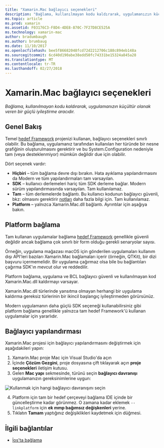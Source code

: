 ```yaml
---
title: "Xamarin.Mac bağlayıcı seçenekleri"
description: "Bağlama, kullanılmayan kodu kaldırarak, uygulamanızın küçültür olanak veren bir güçlü iyileştirme aracıdır."
ms.topic: article
ms.prod: xamarin
ms.assetid: F03176C3-F8D4-4DE8-870C-7F27D8CE525A
ms.technology: xamarin-mac
author: bradumbaugh
ms.author: brumbaug
ms.date: 11/10/2017
ms.openlocfilehash: bee5f86682048fcd72d2212706c188c894eb148a
ms.sourcegitcommit: 6cd40d190abe38edd50fc74331be15324a845a28
ms.translationtype: MT
ms.contentlocale: tr-TR
ms.lasthandoff: 02/27/2018
---
```

# <a name="xamarinmac-linker-options"></a>Xamarin.Mac bağlayıcı seçenekleri

_Bağlama, kullanılmayan kodu kaldırarak, uygulamanızın küçültür olanak veren bir güçlü iyileştirme aracıdır._

## <a name="overview"></a>Genel Bakış

Temel [hedef Framework](~/mac/platform/target-framework.md) projenizi kullanan, bağlayıcı seçenekleri sınırlı olabilir. Bu bağlama, uygulamanız tarafından kullanılan her türünde bir nesne grafiğinin oluşturulmasını gerektirir ve bu System.Configuration nedeniyle tam (veya desteklenmiyor) mümkün değildir due için olabilir.

Dört seçenek vardır:

- **Hiçbiri** – tüm bağlama devre dışı bırakın. Hata ayıklama yapılandırmasını da Modern ve tüm yapılandırmaları tam varsayılan.
- **SDK** – kullanıcı derlemeleri hariç tüm SDK derleme bağlar. Modern sürüm yapılandırmasında varsayılan. Tam kullanılamaz.
- **Tam** – tüm derlemelerde bağlantı. Bu kullanıcı kodunun bağlayıcı güvenli, bkz: olmasını gerektirir [notları](~/ios/deploy-test/linker.md) daha fazla bilgi için. Tam kullanılamaz.
- **Platform** – yalnızca Xamarin.Mac.dll bağlantı. Ayrıntılar için aşağıya bakın.

## <a name="platform-linking"></a>Platform bağlama

Tam kullanan uygulamalar bağlama [hedef Framework](~/mac/platform/target-framework.md) genellikle güvenli değildir ancak bağlama çok sınırlı bir form olduğu gerekli senaryolar sayısı.

Örneğin, uygulama mağazası macOS için gönderilen uygulamaları kullanım dışı API'leri bazıları Xamarin.Mac bağlamaları içerir (örneğin, QTKit), bir dizi başvuru içermemelidir. Bir uygulama çağırmaz olsa bile bu bağlantıları çağırma SDK'ın mevcut olur ve reddedilir.

Platform bağlama, uygulama ve BCL bağlayıcı güvenli ve kullanılmayan kod Xamarin.Mac.dll kaldırmayı varsayar. 

Xamarin.Mac.dll türlerinde yansıtma olmayan herhangi bir uygulama kaldırma gereksiz türlerinin bir ikincil başlangıç iyileştirmeden görürsünüz.

Modern uygulamanın daha güçlü SDK seçeneği kullanabilirsiniz gibi platform bağlama genellikle yalnızca tam hedef Framework'ü kullanan uygulamalar için yararlıdır.

## <a name="setting-the-linker-configuration"></a>Bağlayıcı yapılandırması

Xamarin.Mac projesi için bağlayıcı yapılandırmasını değiştirmek için aşağıdakileri yapın:

1. Xamarin.Mac proje Mac için Visual Studio'da açın
2. İçinde **Çözüm Gezgini**, proje dosyasına çift tıklayarak açın **proje seçenekleri** iletişim kutusu.
3. Gelen **Mac yapı** sekmesinde, türünü seçin **bağlayıcı davranışı** uygulamanızın gereksinimlerine uygun:

  ![Kullanmak için hangi bağlayıcı davranışını seçin](linker-images/link-behavior.png "kullanmak için hangi bağlayıcı davranışını seçin")

4. Platform için tam bir hedef çerçeveyi bağlama IDE içinde bir güncelleştirme kadar görünmez. O zamana kadar eklemek `--linkplatform` için **ek mmp bağımsız değişkenleri** yerine.
5. Tıklatın **Tamam** yaptığınız değişiklikleri kaydetmek için düğmesi.


## <a name="related-links"></a>İlgili bağlantılar

- [İos'ta bağlama](~/ios/deploy-test/linker.md)
